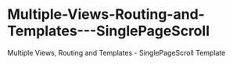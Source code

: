 # Multiple-Views-Routing-and-Templates---SinglePageScroll
Multiple Views, Routing and Templates - SinglePageScroll Template
